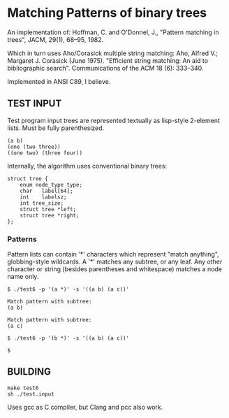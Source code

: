 # Matching Patterns of binary trees

An implementation of:
Hoffman, C. and O'Donnel, J., "Pattern matching in trees", JACM, 29(1), 68–95, 1982.

Which in turn uses Aho/Corasick multiple string matching:
Aho, Alfred V.; Margaret J. Corasick (June 1975).
"Efficient string matching: An aid to bibliographic search".
Communications of the ACM 18 (6): 333–340. 

Implemented in ANSI C89, I believe.

## TEST INPUT

Test program input trees are represented textually as lisp-style 2-element
lists.  Must be fully parenthesized.

    (a b)
    (one (two three))
    ((one two) (three four))

Internally, the algorithm uses conventional binary trees:

	struct tree {
		enum node_type type;
		char   label[64];
		int    labelsz;
		int tree_size;
		struct tree *left;
		struct tree *right;
	};


### Patterns

Pattern lists can contain '\*' characters which represent "match anything",
globbing-style wildcards.  A '\*' matches any subtree, or any leaf. Any other
character or string (besides parentheses and whitespace) matches a node name only.

	$ ./test6 -p '(a *)' -s '((a b) (a c))'
    
    Match pattern with subtree:
    (a b)
    
    Match pattern with subtree:
    (a c)

	$ ./test6 -p '(b *)' -s '((a b) (a c))'
    
    $

## BUILDING

    make test6
    sh ./test.input

Uses gcc as C compiler, but Clang and pcc also work.

